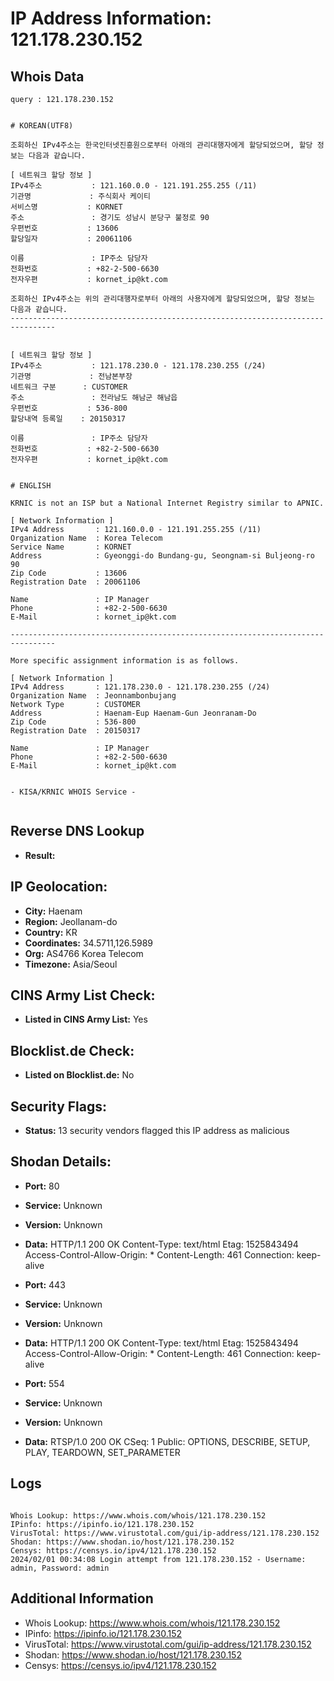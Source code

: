 # IP Address Information: 121.178.230.152

## Whois Data
```
query : 121.178.230.152


# KOREAN(UTF8)

조회하신 IPv4주소는 한국인터넷진흥원으로부터 아래의 관리대행자에게 할당되었으며, 할당 정보는 다음과 같습니다.

[ 네트워크 할당 정보 ]
IPv4주소           : 121.160.0.0 - 121.191.255.255 (/11)
기관명             : 주식회사 케이티
서비스명           : KORNET
주소               : 경기도 성남시 분당구 불정로 90
우편번호           : 13606
할당일자           : 20061106

이름               : IP주소 담당자
전화번호           : +82-2-500-6630
전자우편           : kornet_ip@kt.com

조회하신 IPv4주소는 위의 관리대행자로부터 아래의 사용자에게 할당되었으며, 할당 정보는 다음과 같습니다.
--------------------------------------------------------------------------------


[ 네트워크 할당 정보 ]
IPv4주소           : 121.178.230.0 - 121.178.230.255 (/24)
기관명             : 전남본부장
네트워크 구분      : CUSTOMER
주소               : 전라남도 해남군 해남읍
우편번호           : 536-800
할당내역 등록일    : 20150317

이름               : IP주소 담당자
전화번호           : +82-2-500-6630
전자우편           : kornet_ip@kt.com


# ENGLISH

KRNIC is not an ISP but a National Internet Registry similar to APNIC.

[ Network Information ]
IPv4 Address       : 121.160.0.0 - 121.191.255.255 (/11)
Organization Name  : Korea Telecom
Service Name       : KORNET
Address            : Gyeonggi-do Bundang-gu, Seongnam-si Buljeong-ro 90
Zip Code           : 13606
Registration Date  : 20061106

Name               : IP Manager
Phone              : +82-2-500-6630
E-Mail             : kornet_ip@kt.com

--------------------------------------------------------------------------------

More specific assignment information is as follows.

[ Network Information ]
IPv4 Address       : 121.178.230.0 - 121.178.230.255 (/24)
Organization Name  : Jeonnambonbujang
Network Type       : CUSTOMER
Address            : Haenam-Eup Haenam-Gun Jeonranam-Do
Zip Code           : 536-800
Registration Date  : 20150317

Name               : IP Manager
Phone              : +82-2-500-6630
E-Mail             : kornet_ip@kt.com


- KISA/KRNIC WHOIS Service -


```
## Reverse DNS Lookup
- **Result:** 

## IP Geolocation:
- **City:** Haenam
- **Region:** Jeollanam-do
- **Country:** KR
- **Coordinates:** 34.5711,126.5989
- **Org:** AS4766 Korea Telecom
- **Timezone:** Asia/Seoul

## CINS Army List Check:
- **Listed in CINS Army List:** 
Yes

## Blocklist.de Check:
- **Listed on Blocklist.de:** 
No

## Security Flags:
- **Status:** 13 security vendors flagged this IP address as malicious

## Shodan Details:
- **Port:** 80
- **Service:** Unknown
- **Version:** Unknown
- **Data:** HTTP/1.1 200 OK
Content-Type: text/html
Etag: 1525843494
Access-Control-Allow-Origin: *
Content-Length: 461
Connection: keep-alive



- **Port:** 443
- **Service:** Unknown
- **Version:** Unknown
- **Data:** HTTP/1.1 200 OK
Content-Type: text/html
Etag: 1525843494
Access-Control-Allow-Origin: *
Content-Length: 461
Connection: keep-alive



- **Port:** 554
- **Service:** Unknown
- **Version:** Unknown
- **Data:** RTSP/1.0 200 OK
CSeq: 1
Public: OPTIONS, DESCRIBE, SETUP, PLAY, TEARDOWN, SET_PARAMETER



## Logs
```

Whois Lookup: https://www.whois.com/whois/121.178.230.152
IPinfo: https://ipinfo.io/121.178.230.152
VirusTotal: https://www.virustotal.com/gui/ip-address/121.178.230.152
Shodan: https://www.shodan.io/host/121.178.230.152
Censys: https://censys.io/ipv4/121.178.230.152
2024/02/01 00:34:08 Login attempt from 121.178.230.152 - Username: admin, Password: admin

```
## Additional Information
- Whois Lookup: https://www.whois.com/whois/121.178.230.152
- IPinfo: https://ipinfo.io/121.178.230.152
- VirusTotal: https://www.virustotal.com/gui/ip-address/121.178.230.152
- Shodan: https://www.shodan.io/host/121.178.230.152
- Censys: https://censys.io/ipv4/121.178.230.152

